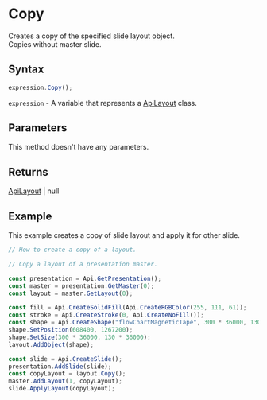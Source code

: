 # Copy

Creates a copy of the specified slide layout object.\
Copies without master slide.

## Syntax

```javascript
expression.Copy();
```

`expression` - A variable that represents a [ApiLayout](../ApiLayout.md) class.

## Parameters

This method doesn't have any parameters.

## Returns

[ApiLayout](../../ApiLayout/ApiLayout.md) \| null

## Example

This example creates a copy of slide layout and apply it for other slide.

```javascript editor-pptx
// How to create a copy of a layout.

// Copy a layout of a presentation master.

const presentation = Api.GetPresentation();
const master = presentation.GetMaster(0);
const layout = master.GetLayout(0);

const fill = Api.CreateSolidFill(Api.CreateRGBColor(255, 111, 61));
const stroke = Api.CreateStroke(0, Api.CreateNoFill());
const shape = Api.CreateShape("flowChartMagneticTape", 300 * 36000, 130 * 36000, fill, stroke);
shape.SetPosition(608400, 1267200);
shape.SetSize(300 * 36000, 130 * 36000);
layout.AddObject(shape);

const slide = Api.CreateSlide();
presentation.AddSlide(slide);
const copyLayout = layout.Copy();
master.AddLayout(1, copyLayout);
slide.ApplyLayout(copyLayout);

```
